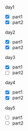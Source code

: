 day1
- [x] part1
- [x] part2

day2
- [x] part1
- [x] part2

day3
- [x] part1
- [ ] part2

day4
- [x] part1
- [x] part2

day5
- [ ] part1
- [ ] part2